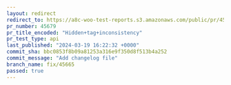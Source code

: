 ```yaml
---
layout: redirect
redirect_to: https://a8c-woo-test-reports.s3.amazonaws.com/public/pr/45679/api/index.html
pr_number: 45679
pr_title_encoded: "Hidden+tag+inconsistency"
pr_test_type: api
last_published: "2024-03-19 16:22:32 +0000"
commit_sha: bbc0853f8b09a81253a316e9f350d8f513b4a252
commit_message: "Add changelog file"
branch_name: fix/45665
passed: true
---
```

